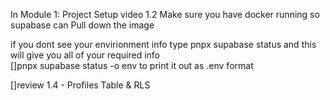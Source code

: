 In Module 1: Project Setup video 1.2 Make sure you have docker running so supabase can Pull down the image 

if you dont see your envirionment info type pnpx supabase status and this will give you all of your required info  
[]pnpx supabase status -o env  to print it out as .env format


[]review 1.4 - Profiles Table & RLS
